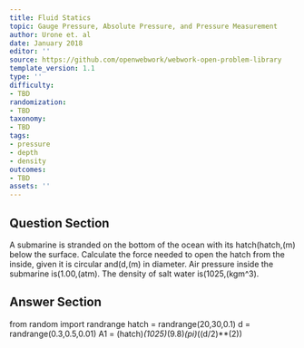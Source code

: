 ```yaml
---
title: Fluid Statics
topic: Gauge Pressure, Absolute Pressure, and Pressure Measurement
author: Urone et. al
date: January 2018
editor: ''
source: https://github.com/openwebwork/webwork-open-problem-library
template_version: 1.1
type: ''
difficulty:
- TBD
randomization:
- TBD
taxonomy:
- TBD
tags:
- pressure
- depth
- density
outcomes:
- TBD
assets: ''
---
```


## Question Section 

A submarine is stranded on the bottom of the ocean with its hatch(hatch,(m) below the surface. Calculate the force needed to open the hatch from the inside, given it is circular and(d,(m) in diameter. Air pressure inside the submarine is(1.00,(atm). The density of salt water is(1025,(kgm^3).



## Answer Section

from random import randrange
hatch = randrange(20,30,0.1)
d = randrange(0.3,0.5,0.01)
A1 = (hatch)*(1025)*(9.8)*(pi)*((d/2)**(2))